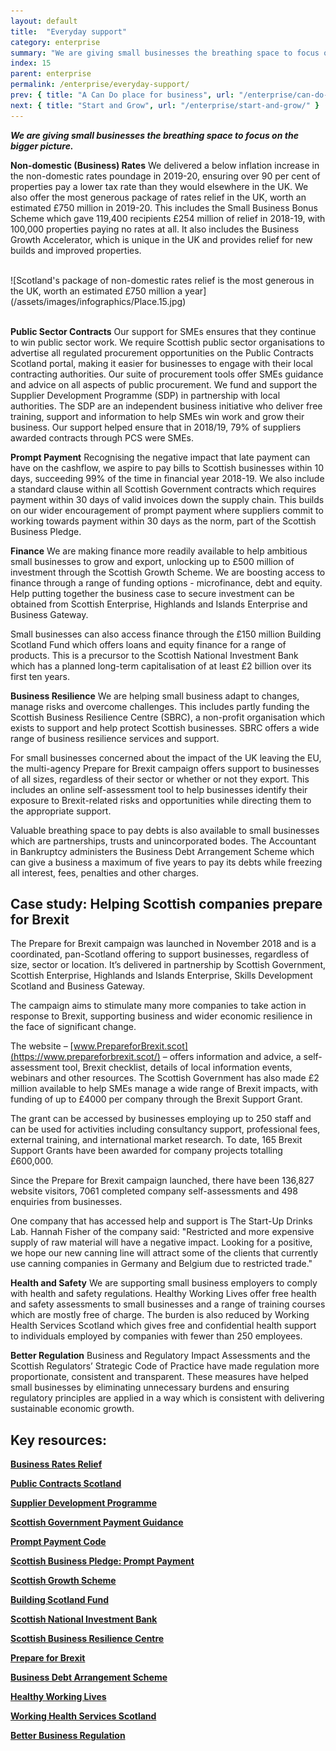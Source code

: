 ```yaml
---
layout: default
title:  "Everyday support"
category: enterprise
summary: "We are giving small businesses the breathing space to focus on the bigger picture"
index: 15
parent: enterprise
permalink: /enterprise/everyday-support/
prev: { title: "A Can Do place for business", url: "/enterprise/can-do-place-business/" }
next: { title: "Start and Grow", url: "/enterprise/start-and-grow/" }
---
```

***We are giving small businesses the breathing space to focus on the bigger picture.***

**Non-domestic (Business) Rates**
We delivered a below inflation increase in the non-domestic rates poundage in 2019-20, ensuring over 90 per cent of properties pay a lower tax rate than they would elsewhere in the UK.  We also offer the most generous package of rates relief in the UK, worth an estimated £750 million in 2019-20. This includes the Small Business Bonus Scheme which gave 119,400 recipients £254 million of relief in 2018-19, with 100,000 properties paying no rates at all. It also includes the Business Growth Accelerator, which is unique in the UK and provides relief for new builds and improved properties.

<br>
![Scotland's package of non-domestic rates relief is the most generous in the UK, worth an estimated £750 million a year](/assets/images/infographics/Place.15.jpg)
<br><br>

**Public Sector Contracts**
Our support for SMEs ensures that they continue to win public sector work. We require Scottish public sector organisations to advertise all regulated procurement opportunities on the Public Contracts Scotland portal, making it easier for businesses to engage with their local contracting authorities.  Our suite of procurement tools offer SMEs guidance and advice on all aspects of public procurement.  We fund and support the Supplier Development Programme (SDP) in partnership with local authorities. The SDP are an independent business initiative who deliver free training, support and information to help SMEs win work and grow their business. Our support helped ensure that in 2018/19, 79% of suppliers awarded contracts through PCS were SMEs.

**Prompt Payment**
Recognising the negative impact that late payment can have on the cashflow, we aspire to pay bills to Scottish businesses within 10 days, succeeding 99% of the time in financial year 2018-19. We also include a standard clause within all Scottish Government contracts which requires payment within 30 days of valid invoices down the supply chain. This builds on our wider encouragement of prompt payment where suppliers commit to working towards payment within 30 days as the norm, part of the Scottish Business Pledge.

**Finance**
We are making finance more readily available to help ambitious small businesses to grow and export, unlocking up to £500 million of investment through the Scottish Growth Scheme. We are boosting access to finance through a range of funding options - microfinance, debt and equity. Help putting together the business case to secure investment can be obtained from Scottish Enterprise, Highlands and Islands Enterprise and Business Gateway.

Small businesses can also access finance through the £150 million Building Scotland Fund which offers loans and equity finance for a range of products. This is a precursor to the Scottish National Investment Bank which has a planned long-term capitalisation of at least £2 billion over its first ten years.

**Business Resilience**
We are helping small business adapt to changes, manage risks and overcome challenges. This includes partly funding the Scottish Business Resilience Centre (SBRC), a non-profit organisation which exists to support and help protect Scottish businesses. SBRC offers a wide range of business resilience services and support.

For small businesses concerned about the impact of the UK leaving the EU, the multi-agency Prepare for Brexit campaign offers support to businesses of all sizes, regardless of their sector or whether or not they export. This includes an online self-assessment tool to help businesses identify their exposure to Brexit-related risks and opportunities while directing them to the appropriate support.

Valuable breathing space to pay debts is also available to small businesses which are partnerships, trusts and unincorporated bodes. The Accountant in Bankruptcy administers the Business Debt Arrangement Scheme which can give a business a maximum of five years to pay its debts while freezing all interest, fees, penalties and other charges.

<div class="case-study" markdown="1">

<h2><span class="visually-hidden">Case study:</span> Helping Scottish companies prepare for Brexit</h2>

The Prepare for Brexit campaign was launched in November 2018 and is a coordinated, pan-Scotland offering to support businesses, regardless of size, sector or location. It’s delivered in partnership by Scottish Government, Scottish Enterprise, Highlands and Islands Enterprise, Skills Development Scotland and Business Gateway.

The campaign aims to stimulate many more companies to take action in response to Brexit, supporting business and wider economic resilience in the face of significant change.

The website – [www.PrepareforBrexit.scot](https://www.prepareforbrexit.scot/) – offers information and advice, a self-assessment tool, Brexit checklist, details of local information events, webinars and other resources. The Scottish Government has also made £2 million available to help SMEs manage a wide range of Brexit impacts, with funding of up to £4000 per company through the Brexit Support Grant.

The grant can be accessed by businesses employing up to 250 staff and can be used for activities including consultancy support, professional fees, external training, and international market research. To date, 165 Brexit Support Grants have been awarded for company projects totalling £600,000.

Since the Prepare for Brexit campaign launched, there have been 136,827 website visitors, 7061 completed company self-assessments and 498 enquiries from businesses.

One company that has accessed help and support is The Start-Up Drinks Lab. Hannah Fisher of the company said: "Restricted and more expensive supply of raw material will have a negative impact. Looking for a positive, we hope our new canning line will attract some of the clients that currently use canning companies in Germany and Belgium due to restricted trade."
</div>

**Health and Safety**
We are supporting small business employers to comply with health and safety regulations. Healthy Working Lives offer free health and safety assessments to small businesses and a range of training courses which are mostly free of charge. The burden is also reduced by Working Health Services Scotland which gives free and confidential health support to individuals employed by companies with fewer than 250 employees.

**Better Regulation**
Business and Regulatory Impact Assessments and the Scottish Regulators’ Strategic Code of Practice have made regulation more proportionate, consistent and transparent. These measures have helped small businesses by eliminating unnecessary burdens and ensuring regulatory principles are applied in a way which is consistent with delivering sustainable economic growth.

## Key resources:
**[Business Rates Relief](https://www.mygov.scot/business-rates-relief/overview/)**

**[Public Contracts Scotland](https://www.publiccontractsscotland.gov.uk/)**

**[Supplier Development Programme](https://www.sdpscotland.co.uk/)**

**[Scottish Government Payment Guidance](https://www.gov.scot/publications/scottish-public-finance-manual/expenditure-and-payments/annex-1-timing-of-payments/)**

**[Prompt Payment Code](https://www.promptpaymentcode.org.uk/")**

**[Scottish Business Pledge: Prompt Payment](https://scottishbusinesspledge.scot/prompt-payment/)**

**[Scottish Growth Scheme](http://www.mygov.scot/scottish-growth-scheme)**

**[Building Scotland Fund](https://www.gov.scot/policies/economic-growth/building-scotland-fund/)**

**[Scottish National Investment Bank](https://www.gov.scot/policies/economic-growth/scottish-national-investment-bank/)**

**[Scottish Business Resilience Centre](https://www.sbrcentre.co.uk/)**

**[Prepare for Brexit](http://www.prepareforbrexit.scot/)**

**[Business Debt Arrangement Scheme](https://www.aib.gov.uk/das/business-das/)**

**[Healthy Working Lives](https://www.healthyworkinglives.scot/)**

**[Working Health Services Scotland](http://www.salus.co.uk/RETURN-TO-WORK-SERVICES/CASE-MANAGEMENT/WORKING-HEALTH-SERVICES/Pages/default.aspx/)**

**[Better Business Regulation](https://www.gov.scot/policies/supporting-business/business-regulation/)**
